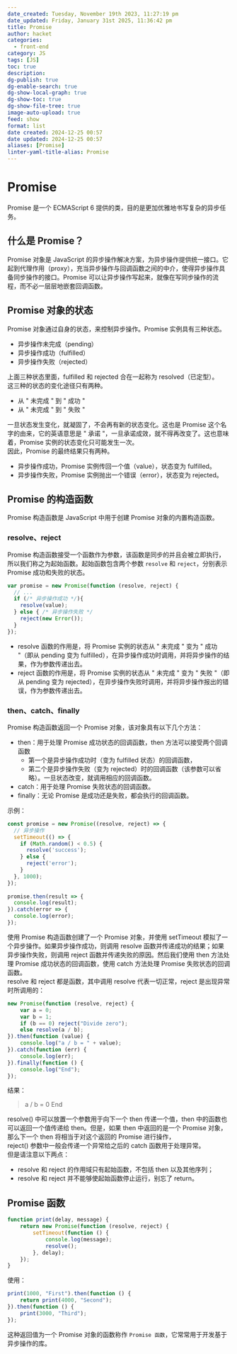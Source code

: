 ```yaml
---
date_created: Tuesday, November 19th 2023, 11:27:19 pm
date_updated: Friday, January 31st 2025, 11:36:42 pm
title: Promise
author: hacket
categories:
  - front-end
category: JS
tags: [JS]
toc: true
description: 
dg-publish: true
dg-enable-search: true
dg-show-local-graph: true
dg-show-toc: true
dg-show-file-tree: true
image-auto-upload: true
feed: show
format: list
date created: 2024-12-25 00:57
date updated: 2024-12-25 00:57
aliases: [Promise]
linter-yaml-title-alias: Promise
---
```


# Promise

Promise 是一个 ECMAScript 6 提供的类，目的是更加优雅地书写复杂的异步任务。

## 什么是 Promise？

Promise 对象是 JavaScript 的异步操作解决方案，为异步操作提供统一接口。它起到代理作用（proxy），充当异步操作与回调函数之间的中介，使得异步操作具备同步操作的接口。Promise 可以让异步操作写起来，就像在写同步操作的流程，而不必一层层地嵌套回调函数。

## Promise 对象的状态

Promise 对象通过自身的状态，来控制异步操作。Promise 实例具有三种状态。

- 异步操作未完成（pending）
- 异步操作成功（fulfilled）
- 异步操作失败（rejected）

上面三种状态里面，fulfilled 和 rejected 合在一起称为 resolved（已定型）。<br />这三种的状态的变化途径只有两种。

- 从 " 未完成 " 到 " 成功 "
- 从 " 未完成 " 到 " 失败 "

一旦状态发生变化，就凝固了，不会再有新的状态变化。这也是 Promise 这个名字的由来，它的英语意思是 " 承诺 "，一旦承诺成效，就不得再改变了。这也意味着，Promise 实例的状态变化只可能发生一次。<br />因此，Promise 的最终结果只有两种。

- 异步操作成功，Promise 实例传回一个值（value），状态变为 fulfilled。
- 异步操作失败，Promise 实例抛出一个错误（error），状态变为 rejected。

## Promise 的构造函数

Promise 构造函数是 JavaScript 中用于创建 Promise 对象的内置构造函数。

### resolve、reject

Promise 构造函数接受一个函数作为参数，该函数是同步的并且会被立即执行，所以我们称之为起始函数。起始函数包含两个参数 `resolve` 和 `reject`，分别表示 Promise 成功和失败的状态。

```javascript
var promise = new Promise(function (resolve, reject) {
  // ...
  if (/* 异步操作成功 */){
    resolve(value);
  } else { /* 异步操作失败 */
    reject(new Error());
  }
});
```

- resolve 函数的作用是，将 Promise 实例的状态从 " 未完成 " 变为 " 成功 "（即从 pending 变为 fulfilled），在异步操作成功时调用，并将异步操作的结果，作为参数传递出去。
- reject 函数的作用是，将 Promise 实例的状态从 " 未完成 " 变为 " 失败 "（即从 pending 变为 rejected），在异步操作失败时调用，并将异步操作报出的错误，作为参数传递出去。

### then、catch、finally

Promise 构造函数返回一个 Promise 对象，该对象具有以下几个方法：

- then：用于处理 Promise 成功状态的回调函数，then 方法可以接受两个回调函数
  - 第一个是异步操作成功时（变为 fulfilled 状态）的回调函数，
  - 第二个是异步操作失败（变为 rejected）时的回调函数（该参数可以省略）。一旦状态改变，就调用相应的回调函数。
- catch：用于处理 Promise 失败状态的回调函数。
- finally：无论 Promise 是成功还是失败，都会执行的回调函数。

示例：

```javascript
const promise = new Promise((resolve, reject) => {
  // 异步操作
  setTimeout(() => {
    if (Math.random() < 0.5) {
      resolve('success');
    } else {
      reject('error');
    }
  }, 1000);
});
 
promise.then(result => {
  console.log(result);
}).catch(error => {
  console.log(error);
});
```

使用 Promise 构造函数创建了一个 Promise 对象，并使用 setTimeout 模拟了一个异步操作。如果异步操作成功，则调用 resolve 函数并传递成功的结果；如果异步操作失败，则调用 reject 函数并传递失败的原因。然后我们使用 then 方法处理 Promise 成功状态的回调函数，使用 catch 方法处理 Promise 失败状态的回调函数。<br />resolve 和 reject 都是函数，其中调用 resolve 代表一切正常，reject 是出现异常时所调用的：

```javascript
new Promise(function (resolve, reject) {
    var a = 0;
    var b = 1;
    if (b == 0) reject("Divide zero");
    else resolve(a / b);
}).then(function (value) {
    console.log("a / b = " + value);
}).catch(function (err) {
    console.log(err);
}).finally(function () {
    console.log("End");
});
```

结果：

> a / b = 0
> End

resolve() 中可以放置一个参数用于向下一个 then 传递一个值，then 中的函数也可以返回一个值传递给 then。但是，如果 then 中返回的是一个 Promise 对象，那么下一个 then 将相当于对这个返回的 Promise 进行操作，<br />reject() 参数中一般会传递一个异常给之后的 catch 函数用于处理异常。<br />但是请注意以下两点：

- resolve 和 reject 的作用域只有起始函数，不包括 then 以及其他序列；
- resolve 和 reject 并不能够使起始函数停止运行，别忘了 return。

## Promise 函数

```javascript
function print(delay, message) {
    return new Promise(function (resolve, reject) {
        setTimeout(function () {
            console.log(message);
            resolve();
        }, delay);
    });
}
```

使用：

```javascript
print(1000, "First").then(function () {
    return print(4000, "Second");
}).then(function () {
    print(3000, "Third");
});
```

这种返回值为一个 Promise 对象的函数称作 `Promise 函数`，它常常用于开发基于异步操作的库。
